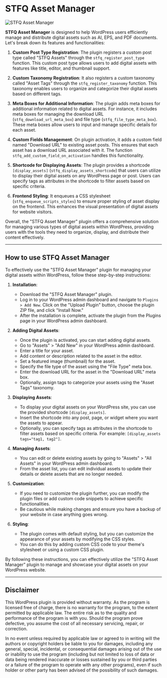 # STFQ Asset Manager

![STFQ Asset Manager](https://github.com/heliogoodbye/STFQ-Asset-Manager/assets/105381685/7e3f8c2d-647e-4c4b-9955-905fdc0eca89)

**STFQ Asset Manager** is designed to help WordPress users efficiently manage and distribute digital assets such as AI, EPS, and PDF documents. Let's break down its features and functionalities:

1. **Custom Post Type Registration**: The plugin registers a custom post type called "STFQ Assets" through the `stfq_register_post_type` function. This custom post type allows users to add digital assets with features like title, editor, and thumbnail support.

2. **Custom Taxonomy Registration**: It also registers a custom taxonomy called "Asset Tags" through the `stfq_register_taxonomy` function. This taxonomy enables users to organize and categorize their digital assets based on different tags.

3. **Meta Boxes for Additional Information**: The plugin adds meta boxes for additional information related to digital assets. For instance, it includes meta boxes for managing the download URL (`stfq_download_url_meta_box`) and file type (`stfq_file_type_meta_box`). These meta boxes allow users to input and manage specific details for each asset.

4. **Custom Fields Management**: On plugin activation, it adds a custom field named "Download URL" to existing asset posts. This ensures that each asset has a download URL associated with it. The function `stfq_add_custom_field_on_activation` handles this functionality.

5. **Shortcode for Displaying Assets**: The plugin provides a shortcode `[display_assets]` (`stfq_display_assets_shortcode`) that users can utilize to display their digital assets on any WordPress page or post. Users can specify tags as attributes in the shortcode to filter assets based on specific criteria.

6. **Frontend Styling**: It enqueues a CSS stylesheet (`stfq_enqueue_scripts_styles`) to ensure proper styling of asset display on the frontend. This enhances the visual presentation of digital assets for website visitors.

Overall, the "STFQ Asset Manager" plugin offers a comprehensive solution for managing various types of digital assets within WordPress, providing users with the tools they need to organize, display, and distribute their content effectively.

---

## How to use STFQ Asset Manager

To effectively use the "STFQ Asset Manager" plugin for managing your digital assets within WordPress, follow these step-by-step instructions:

1. **Installation**:
   - Download the "STFQ Asset Manager" plugin.
   - Log in to your WordPress admin dashboard and navigate to `Plugins > Add New`. Click on the "Upload Plugin" button, choose the plugin ZIP file, and click "Install Now."
   - After the installation is complete, activate the plugin from the Plugins page in your WordPress admin dashboard.

2. **Adding Digital Assets**:
   - Once the plugin is activated, you can start adding digital assets.
   - Go to "Assets" > "Add New" in your WordPress admin dashboard.
   - Enter a title for your asset.
   - Add content or description related to the asset in the editor.
   - Set a featured image (thumbnail) for the asset.
   - Specify the file type of the asset using the "File Type" meta box.
   - Enter the download URL for the asset in the "Download URL" meta box.
   - Optionally, assign tags to categorize your assets using the "Asset Tags" taxonomy.

3. **Displaying Assets**:
   - To display your digital assets on your WordPress site, you can use the provided shortcode `[display_assets]`.
   - Insert the shortcode into any post, page, or widget where you want the assets to appear.
   - Optionally, you can specify tags as attributes in the shortcode to filter assets based on specific criteria. For example: `[display_assets tags="tag1, tag2"]`.

4. **Managing Assets**:
   - You can edit or delete existing assets by going to "Assets" > "All Assets" in your WordPress admin dashboard.
   - From the asset list, you can edit individual assets to update their details or delete assets that are no longer needed.

5. **Customization**:
   - If you need to customize the plugin further, you can modify the plugin files or add custom code snippets to achieve specific functionalities.
   - Be cautious while making changes and ensure you have a backup of your website in case anything goes wrong.

6. **Styling**:
   - The plugin comes with default styling, but you can customize the appearance of your assets by modifying the CSS styles.
   - You can do this by adding custom CSS code to your theme's stylesheet or using a custom CSS plugin.

By following these instructions, you can effectively utilize the "STFQ Asset Manager" plugin to manage and showcase your digital assets on your WordPress website.

---

## Disclaimer

This WordPress plugin is provided without warranty. As the program is licensed free of charge, there is no warranty for the program, to the extent permitted by applicable law. The entire risk as to the quality and performance of the program is with you. Should the program prove defective, you assume the cost of all necessary servicing, repair, or correction.

In no event unless required by applicable law or agreed to in writing will the authors or copyright holders be liable to you for damages, including any general, special, incidental, or consequential damages arising out of the use or inability to use the program (including but not limited to loss of data or data being rendered inaccurate or losses sustained by you or third parties or a failure of the program to operate with any other programs), even if such holder or other party has been advised of the possibility of such damages.
